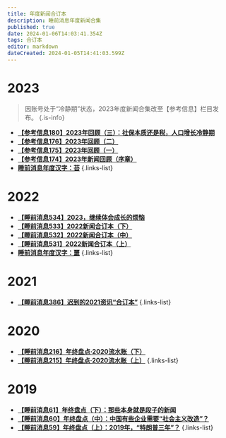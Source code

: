 ```yaml
---
title: 年度新闻合订本
description: 睡前消息年度新闻合集
published: true
date: 2024-01-06T14:03:41.354Z
tags: 合订本
editor: markdown
dateCreated: 2024-01-05T14:41:03.599Z
---
```


# 2023

> 因账号处于“冷静期”状态，2023年度新闻合集改至【参考信息】栏目发布。
{.is-info}
- [**【参考信息180】2023年回顾（三）：社保本质还是税，人口增长冷静期**](/reference/101-200/180.md)
- [**【参考信息176】2023年回顾（二）**](/reference/101-200/176.md)
- [**【参考信息175】2023年回顾（一）**](/reference/101-200/175.md)
- [**【参考信息174】2023年新闻回顾（序章）**](/reference/101-200/174.md)
- [**睡前消息年度汉字：苔**](/main/601-700/thewordof2023.md)
{.links-list}

# 2022

- [**【睡前消息534】2023，继续体会成长的烦恼**](/main/501-600/534.md)
- [**【睡前消息533】2022新闻合订本（下）**](/main/501-600/533.md)
- [**【睡前消息532】2022新闻合订本（中）**](/main/501-600/532.md)
- [**【睡前消息531】2022新闻合订本（上）**](/main/501-600/531.md)
- [**睡前消息年度汉字：噩**](/main/501-600/thewordof2022.md)
{.links-list}

# 2021

- [**【睡前消息386】迟到的2021资讯“合订本”**](/main/301-400/386.md)
{.links-list}

# 2020

- [**【睡前消息216】年终盘点·2020流水账（下）**](/main/201-300/216.md)
- [**【睡前消息215】年终盘点·2020流水账（上）**](/main/201-300/215.md)
{.links-list}

# 2019

- [**【睡前消息61】年终盘点（下）：那些本身就是段子的新闻**](/main/1-100/61.md)
- [**【睡前消息60】年终盘点（中）：中国有些企业需要“社会主义改造”？**](/main/1-100/60.md)
- [**【睡前消息59】年终盘点（上）：2019年，“特朗普三年”？**](/main/1-100/59.md)
{.links-list}